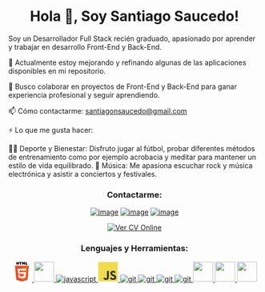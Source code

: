 <h1 align="center">Hola 👋, Soy Santiago Saucedo! </h1>


Soy un Desarrollador Full Stack recién graduado, apasionado por aprender y trabajar en desarrollo Front-End y Back-End.

🔭 Actualmente estoy mejorando y refinando algunas de las aplicaciones disponibles en mi repositorio.

🤝 Busco colaborar en proyectos de Front-End y Back-End para ganar experiencia profesional y seguir aprendiendo.

📫 Cómo contactarme: santiagonsaucedo@gmail.com

⚡ Lo que me gusta hacer:

🤸‍♂️ Deporte y Bienestar: Disfruto jugar al fútbol, probar diferentes métodos de entrenamiento como por ejemplo acrobacia y meditar para mantener un estilo de vida equilibrado.
🎈 Música: Me apasiona escuchar rock y música electrónica y asistir a conciertos y festivales.

<h3 align="center">Contactarme:</h3>
<div align="center">

[![image](https://img.shields.io/badge/LinkedIn-0077B5?style=for-the-badge&logo=linkedin&logoColor=white)](https://www.linkedin.com/in/santiago--saucedo)
[![image](https://img.shields.io/badge/Instagram-E4405F?style=for-the-badge&logo=instagram&logoColor=white)](https://www.instagram.com/santisauced0/)
[![image](https://img.shields.io/badge/Gmail-D14836?style=for-the-badge&logo=gmail&logoColor=white)](mailto:santiagonsaucedo@gmail.com)
<div>
 <a href="https://santisaucedo.github.io/Presentacion/">
    <img src="https://img.shields.io/badge/Ver_CV-Online-4cbbf7?style=for-the-badge&logo=github" alt="Ver CV Online">
  </a>
</div>
</div>



<h3 align="center">Lenguajes y Herramientas:</h3>

<p align="center"> 
      
<a href="https://www.w3.org/html/" target="_blank"> 
<img src="https://raw.githubusercontent.com/devicons/devicon/master/icons/html5/html5-original-wordmark.svg" alt="html5" width="40" height="40"/> 
</a>

 <a href="https://cdn.jsdelivr.net" target="_blank">
 <img src="https://cdn.jsdelivr.net/gh/devicons/devicon@latest/icons/css3/css3-original.svg" width="40" height="40"/>
 </a>
      
<a href="https://cdn.jsdelivr.net" target="_blank"> 
<img src="https://cdn.jsdelivr.net/gh/devicons/devicon@latest/icons/java/java-original-wordmark.svg" alt="javascript" width="40" height="40"/>
 </a>

<a href="https://developer.mozilla.org/en-US/docs/Web/JavaScript" target="_blank"> 
<img src="https://raw.githubusercontent.com/devicons/devicon/master/icons/javascript/javascript-original.svg" alt="javascript" width="40" height="40"/> 
 </a> 
  
<a href="https://git-scm.com/" target="_blank"> 
<img src="https://www.vectorlogo.zone/logos/git-scm/git-scm-icon.svg" alt="git" width="40" height="40"/> 
<a>
  
<a href="https://cdn.jsdelivr.net" target="_blank"> 
<img src="https://cdn.jsdelivr.net/gh/devicons/devicon@latest/icons/bootstrap/bootstrap-original-wordmark.svg" alt="git" width="40" height="40"/>
</a>

<a href="https://cdn.jsdelivr.net" target="_blank">
<img src="https://cdn.jsdelivr.net/gh/devicons/devicon@latest/icons/mysql/mysql-original-wordmark.svg" alt="git" width="40" height="40"/>
</a>       

 <a href="https://cdn.jsdelivr.net" target="_blank">
 <img src="https://cdn.jsdelivr.net/gh/devicons/devicon@latest/icons/canva/canva-original.svg" alt="git" width="40" height="40"/>
</a>        
 
<a href="https://cdn.jsdelivr.net" target="_blank">
<img src="https://cdn.jsdelivr.net/gh/devicons/devicon@latest/icons/postman/postman-original.svg" width="40" height="40"/>
</a>

<a href="https://cdn.jsdelivr.net" target="_blank">
<img src="https://cdn.jsdelivr.net/gh/devicons/devicon@latest/icons/vscode/vscode-original-wordmark.svg" width="40" height="40"/>
</a>           

<a href="https://cdn.jsdelivr.net" target="_blank">
<img src="https://cdn.jsdelivr.net/gh/devicons/devicon@latest/icons/eclipse/eclipse-original.svg" width="40" height="40" />          
</a> 

       
</p>




